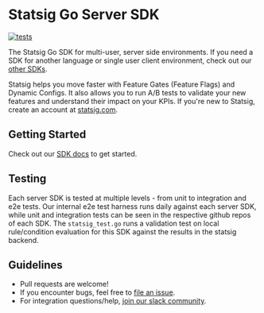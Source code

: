 # Statsig Go Server SDK

[![tests](https://github.com/statsig-io/go-sdk/actions/workflows/test.yml/badge.svg)](https://github.com/statsig-io/go-sdk/actions/workflows/test.yml)

The Statsig Go SDK for multi-user, server side environments. If you need a SDK for another language or single user client environment, check out our [other SDKs](https://docs.statsig.com/#sdks).

Statsig helps you move faster with Feature Gates (Feature Flags) and Dynamic Configs. It also allows you to run A/B tests to validate your new features and understand their impact on your KPIs. If you're new to Statsig, create an account at [statsig.com](https://www.statsig.com).

## Getting Started

Check out our [SDK docs](https://docs.statsig.com/server/golangSDK) to get started.

## Testing

Each server SDK is tested at multiple levels - from unit to integration and e2e tests. Our internal e2e test harness runs daily against each server SDK, while unit and integration tests can be seen in the respective github repos of each SDK. The `statsig_test.go` runs a validation test on local rule/condition evaluation for this SDK against the results in the statsig backend.

## Guidelines

- Pull requests are welcome! 
- If you encounter bugs, feel free to [file an issue](https://github.com/statsig-io/go-sdk/issues).
- For integration questions/help, [join our slack community](https://join.slack.com/t/statsigcommunity/shared_invite/zt-pbp005hg-VFQOutZhMw5Vu9eWvCro9g).
